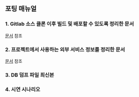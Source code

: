 ## 포팅 매뉴얼

### 1. Gitlab 소스 클론 이후 빌드 및 배포할 수 있도록 정리한 문서

[문서](./%EC%9E%90%EC%9C%A8_PJT_%EB%8C%80%EC%A0%842%EB%B0%98_B201_%ED%8F%AC%ED%8C%85_%EB%A7%A4%EB%89%B4%EC%96%BC.pdf) 참조

### 2. 프로젝트에서 사용하는 외부 서비스 정보를 정리한 문서

[문서](./%EC%9E%90%EC%9C%A8_PJT_%EB%8C%80%EC%A0%842%EB%B0%98_B201_%ED%8F%AC%ED%8C%85_%EB%A7%A4%EB%89%B4%EC%96%BC.pdf) 참조

### 3. DB 덤프 파일 최신본

### 4. 시연 시나리오
